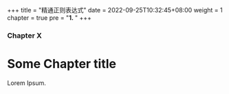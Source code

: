 +++
title = "精通正则表达式"
date = 2022-09-25T10:32:45+08:00
weight = 1
chapter = true
pre = "<b>1. </b>"
+++

### Chapter X

# Some Chapter title

Lorem Ipsum.